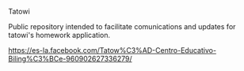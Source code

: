 Tatowi

Public repository intended to facilitate comunications and updates for tatowi's homework application.


https://es-la.facebook.com/Tatow%C3%AD-Centro-Educativo-Biling%C3%BCe-960902627336279/

